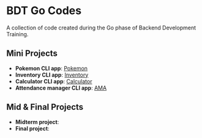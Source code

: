 # BDT Go Codes

A collection of code created during the Go phase of Backend Development Training.

## Mini Projects

- **Pokemon CLI app**: [Pokemon](./pokemon)
- **Inventory CLI app**: [Inventory](./inventory)
- **Calculator CLI app**: [Calculator](./calculator)
- **Attendance manager CLI app**: [AMA](./ama)

## Mid & Final Projects

- **Midterm project**:
- **Final project**:
